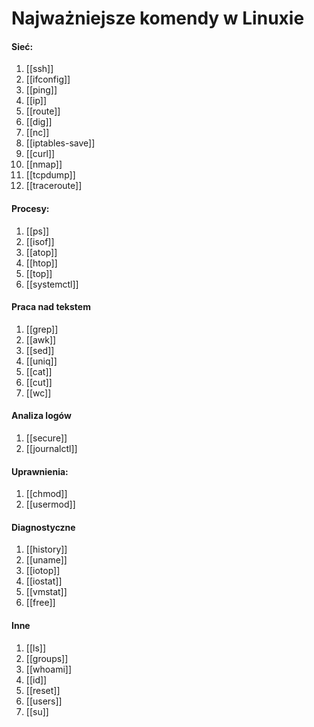 # Najważniejsze komendy w Linuxie

#### Sieć:
1. [[ssh]]
2. [[ifconfig]]
3. [[ping]]
4. [[ip]]
5. [[route]]
6. [[dig]]
7. [[nc]]
8. [[iptables-save]]
9. [[curl]]
10. [[nmap]]
11. [[tcpdump]]
12. [[traceroute]]

#### Procesy:
1. [[ps]]
2. [[isof]]
3. [[atop]]
4. [[htop]]
5. [[top]]
6. [[systemctl]]

#### Praca nad tekstem
1. [[grep]]
2. [[awk]]
3. [[sed]]
4. [[uniq]]
5. [[cat]]
6. [[cut]]
7. [[wc]]

#### Analiza logów
1. [[secure]]
2. [[journalctl]]

#### Uprawnienia:
1. [[chmod]]
2. [[usermod]]

#### Diagnostyczne
1. [[history]]
2. [[uname]]
3. [[iotop]]
4. [[iostat]]
5. [[vmstat]]
6. [[free]]

#### Inne
1. [[ls]]
2. [[groups]]
3. [[whoami]]
4. [[id]]
5. [[reset]]
6. [[users]]
7. [[su]]


